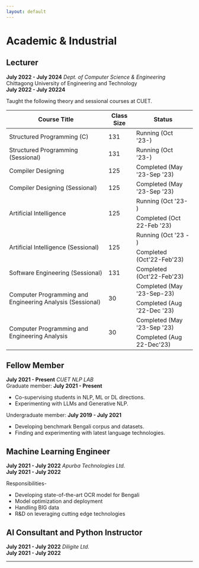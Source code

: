 ```yaml
---
layout: default
---
```


# <span class='red_h1'>Academic & Industrial</span>

## Lecturer
<span class="date_large_dp">**July 2022 - July 2024**</span>
*<span class='font-12'>Dept. of Computer Science & Engineering</span>*<br>
<span class='font-12'>Chittagong University of Engineering and Technology</span><br>
<span class="date_small_dp">**July 2022 - July 20224**</span>


Taught the following theory and sessional courses at CUET.

<table>
<thead>
  <tr>
    <th>Course Title</th>
    <th>Class Size</th>
    <th>Status</th>
  </tr>
</thead>
<tbody>
  <tr>
    <td>Structured Programming (C)</td>
    <td>131</td>
    <td>Running (Oct '23-)</td>
  </tr>
  <tr>
    <td>Structured Programming (Sessional)</td>
    <td>131</td>
    <td>Running (Oct '23-)</td>
  </tr>
  <tr>
    <td>Compiler Designing</td>
    <td>125</td>
    <td>Completed (May '23-Sep '23)</td>
  </tr>
  <tr>
    <td>Compiler Designing (Sessional)</td>
    <td>125</td>
    <td>Completed (May '23-Sep '23)</td>
  </tr>
  <tr>
    <td rowspan="2">Artificial Intelligence</td>
    <td rowspan="2">125</td>
    <td>Running (Oct '23- )</td>
  </tr>
  <tr>
    <td>Completed (Oct 22-Feb '23)</td>
  </tr>
  <tr>
    <td rowspan="2">Artificial Intelligence (Sessional)</td>
    <td rowspan="2">125</td>
    <td>Running (Oct '23 - )</td>
  </tr>
  <tr>
    <td>Completed (Oct'22-Feb'23)</td>
  </tr>
  <tr>
    <td>Software Engineering (Sessional)</td>
    <td>131</td>
    <td>Completed (Oct'22-Feb'23)</td>
  </tr>
  <tr>
    <td rowspan="2">Computer Programming and Engineering Analysis (Sessional)</td>
    <td rowspan="2">30</td>
    <td>Completed (May '23-Sep-23)</td>
  </tr>
  <tr>
    <td>Completed (Aug '22-Dec '23)</td>
  </tr>
  <tr>
    <td rowspan="2">Computer Programming and Engineering Analysis</td>
    <td rowspan="2">30</td>
    <td>Completed (May '23-Sep '23)</td>
  </tr>
  <tr>
    <td>Completed (Aug 22-Dec'23)</td>
  </tr>
</tbody>
</table>


## Fellow Member
<span class="date_large_dp">**July 2021 - Present**</span>
*<span class='font-12'>CUET NLP LAB</span>*<br>
Graduate member: **July 2021 - Present**
* Co-supervising students in NLP, ML or DL directions.
* Experimenting with LLMs and Generative NLP.

Undergraduate member: **July 2019 - July 2021**
* Developing benchmark Bengali corpus and datasets.
* Finding and experimenting with latest language technologies.<br>


## Machine Learning Engineer
<span class="date_large_dp">**July 2021 - July 2022**</span>
*<span class='font-12'>Apurba Technologies Ltd.</span>*<br>
<span class="date_small_dp">**July 2021 - July 2022**</span>

Responsibilities-
* Developing state-of-the-art OCR model for Bengali
* Model optimization and deployment
* Handling BIG data
* R&D on leveraging cutting edge technologies

## AI Consultant and Python Instructor
<span class="date_large_dp">**July 2021 - July 2022**</span>
*<span class='font-12'>Diligite Ltd.</span>*<br>
<span class="date_small_dp">**July 2021 - July 2022**</span>

---

